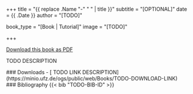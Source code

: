 +++
title = "{{ replace .Name "-" " " | title }}"
subtitle = "[OPTIONAL]"
date = {{ .Date }}
author = "[TODO]"

book_type = "[Book | Tutorial]"
image = "[TODO]"

+++

[<i class="far fa-file-pdf"></i> Download this book as PDF](https://minio.ufz.de/ogs/public/web/Books/TODO-DONWLOAD-LINK.pdf)

TODO DESCRIPTION

<div class='note clear-both'>
### <i class="far fa-download"></i> Downloads
- [<i class="far fa-file-archive"></i> TODO LINK DESCRIPTION](https://minio.ufz.de/ogs/public/web/Books/TODO-DOWNLOAD-LINK)  
</div>

<div class='note'>
### <i class="far fa-book"></i> Bibliography
{{< bib "TODO-BIB-ID" >}}
</div>
